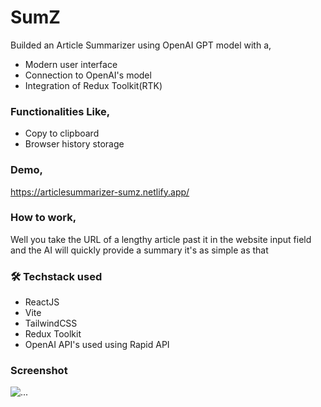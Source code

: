 # SumZ

Builded an Article Summarizer using OpenAI GPT model with a,

- Modern user interface
- Connection to OpenAI's model
- Integration of Redux Toolkit(RTK)

### Functionalities Like,
- Copy to clipboard
- Browser history storage

### Demo,
https://articlesummarizer-sumz.netlify.app/

### How to work,
Well you take the URL of a lengthy article past it in the website input field and the AI will quickly provide a summary it's as simple as that


### 🛠 Techstack used
- ReactJS
- Vite
- TailwindCSS
- Redux Toolkit
- OpenAI API's used using Rapid API


### Screenshot

<img src="https://drive.google.com/uc?export=view&id=16L2_cIVDWMaApo5JpzJqATN2hp5nbN-t" alt="..."></img>

